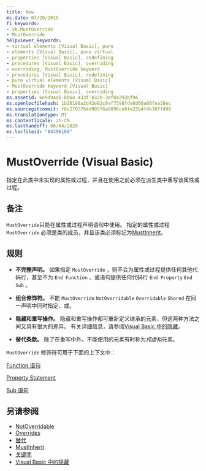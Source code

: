 ```yaml
---
title: New
ms.date: 07/20/2015
f1_keywords:
- vb.MustOverride
- MustOverride
helpviewer_keywords:
- virtual elements [Visual Basic], pure
- elements [Visual Basic], pure virtual
- properties [Visual Basic], redefining
- procedures [Visual Basic], overriding
- overriding, MustOverride keyword
- procedures [Visual Basic], redefining
- pure virtual elements [Visual Basic]
- MustOverride keyword [Visual Basic]
- properties [Visual Basic], overriding
ms.assetid: 6e9d9ad6-bb64-433f-b32b-3ef84293bf96
ms.openlocfilehash: 1b20108a2d42e82c0af7598fde8d60a08fea28ec
ms.sourcegitcommit: f8c270376ed905f6a8896ce0fe25b4f4b38ff498
ms.translationtype: MT
ms.contentlocale: zh-CN
ms.lasthandoff: 06/04/2020
ms.locfileid: "84396189"
---
```

# <a name="mustoverride-visual-basic"></a>MustOverride (Visual Basic)
指定在此类中未实现的属性或过程，并且在使用之前必须在派生类中重写该属性或过程。  
  
## <a name="remarks"></a>备注  
 `MustOverride`只能在属性或过程声明语句中使用。 指定的属性或过程 `MustOverride` 必须是类的成员，并且该类必须标记为[MustInherit](mustinherit.md)。  
  
## <a name="rules"></a>规则  
  
- **不完整声明。** 如果指定 `MustOverride` ，则不会为属性或过程提供任何其他代码行，甚至不为 `End Function` 、或语句提供任何代码行 `End Property` `End Sub` 。  
  
- **组合修饰符。** 不能 `MustOverride` `NotOverridable` `Overridable` `Shared` 在同一声明中同时指定、或。  
  
- **隐藏和重写操作。** 隐藏和重写操作都可重新定义继承的元素，但这两种方法之间又具有很大的差异。 有关详细信息，请参阅[Visual Basic 中的隐藏](../../programming-guide/language-features/declared-elements/shadowing.md)。  
  
- **替代条款。** 除了在重写中外，不能使用的元素有时称为*纯虚拟*元素。  
  
 `MustOverride` 修饰符可用于下面的上下文中：  
  
 [Function 语句](../statements/function-statement.md)  
  
 [Property Statement](../statements/property-statement.md)  
  
 [Sub 语句](../statements/sub-statement.md)  
  
## <a name="see-also"></a>另请参阅

- [NotOverridable](notoverridable.md)
- [Overrides](overridable.md)
- [替代](overrides.md)
- [MustInherit](mustinherit.md)
- [关键字](../keywords/index.md)
- [Visual Basic 中的隐藏](../../programming-guide/language-features/declared-elements/shadowing.md)
